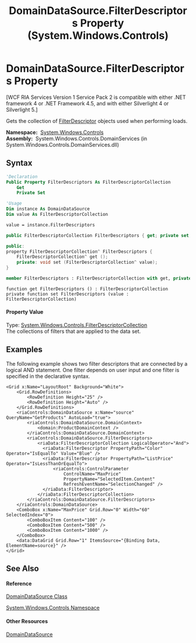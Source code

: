 ﻿---
title: DomainDataSource.FilterDescriptors Property  (System.Windows.Controls)
TOCTitle: FilterDescriptors Property
ms:assetid: P:System.Windows.Controls.DomainDataSource.FilterDescriptors
ms:mtpsurl: https://msdn.microsoft.com/en-us/library/system.windows.controls.domaindatasource.filterdescriptors(v=VS.91)
ms:contentKeyID: 27195858
ms.date: 01/27/2012
mtps_version: v=VS.91
f1_keywords:
- System.Windows.Controls.DomainDataSource.FilterDescriptors
- System.Windows.Controls.DomainDataSource.get_FilterDescriptors
- System.Windows.Controls.DomainDataSource.set_FilterDescriptors
dev_langs:
- CSharp
- JScript
- VB
- XAML
- FSharp
- c++
api_location:
- System.Windows.Controls.DomainServices.dll
api_name:
- System.Windows.Controls.DomainDataSource.FilterDescriptors
- System.Windows.Controls.DomainDataSource.get_FilterDescriptors
- System.Windows.Controls.DomainDataSource.set_FilterDescriptors
api_type:
- Managed
topic_type:
- apiref
- kbSyntax
product_family_name: VS
ROBOTS: INDEX,FOLLOW
---

# DomainDataSource.FilterDescriptors Property

\[WCF RIA Services Version 1 Service Pack 2 is compatible with either .NET framework 4 or .NET Framework 4.5, and with either Silverlight 4 or Silverlight 5.\]

Gets the collection of [FilterDescriptor](ff422357\(v=vs.91\).md) objects used when performing loads.

**Namespace:**  [System.Windows.Controls](ms590941\(v=vs.91\).md)  
**Assembly:**  System.Windows.Controls.DomainServices (in System.Windows.Controls.DomainServices.dll)

## Syntax

``` vb
'Declaration
Public Property FilterDescriptors As FilterDescriptorCollection
    Get
    Private Set
```

``` vb
'Usage
Dim instance As DomainDataSource
Dim value As FilterDescriptorCollection

value = instance.FilterDescriptors
```

``` csharp
public FilterDescriptorCollection FilterDescriptors { get; private set; }
```

``` c++
public:
property FilterDescriptorCollection^ FilterDescriptors {
    FilterDescriptorCollection^ get ();
    private: void set (FilterDescriptorCollection^ value);
}
```

``` fsharp
member FilterDescriptors : FilterDescriptorCollection with get, private set
```

``` jscript
function get FilterDescriptors () : FilterDescriptorCollection
private function set FilterDescriptors (value : FilterDescriptorCollection)
```

#### Property Value

Type: [System.Windows.Controls.FilterDescriptorCollection](ff422048\(v=vs.91\).md)  
The collections of filters that are applied to the data set.  

## Examples

The following example shows two filter descriptors that are connected by a logical AND statement. One filter depends on user input and one filter is specified in the declarative syntax.

``` xaml
<Grid x:Name="LayoutRoot" Background="White">  
    <Grid.RowDefinitions>
        <RowDefinition Height="25" />
        <RowDefinition Height="Auto" />
    </Grid.RowDefinitions>
    <riaControls:DomainDataSource x:Name="source" QueryName="GetProducts" AutoLoad="true">
        <riaControls:DomainDataSource.DomainContext>
            <domain:ProductDomainContext />
        </riaControls:DomainDataSource.DomainContext>   
        <riaControls:DomainDataSource.FilterDescriptors>
            <riaData:FilterDescriptorCollection LogicalOperator="And">
              <riaData:FilterDescriptor PropertyPath="Color" Operator="IsEqualTo" Value="Blue" />
              <riaData:FilterDescriptor PropertyPath="ListPrice" Operator="IsLessThanOrEqualTo">
                  <riaControls:ControlParameter 
                      ControlName="MaxPrice" 
                      PropertyName="SelectedItem.Content" 
                      RefreshEventName="SelectionChanged" />
              </riaData:FilterDescriptor>
            </riaData:FilterDescriptorCollection>
        </riaControls:DomainDataSource.FilterDescriptors>
    </riaControls:DomainDataSource>
    <ComboBox x:Name="MaxPrice" Grid.Row="0" Width="60" SelectedIndex="0">
        <ComboBoxItem Content="100" />
        <ComboBoxItem Content="500" />
        <ComboBoxItem Content="1000" />
    </ComboBox>
    <data:DataGrid Grid.Row="1" ItemsSource="{Binding Data, ElementName=source}" />
</Grid>
```

## See Also

#### Reference

[DomainDataSource Class](ee732901\(v=vs.91\).md)

[System.Windows.Controls Namespace](ms590941\(v=vs.91\).md)

#### Other Resources

[DomainDataSource](ee707363\(v=vs.91\).md)

